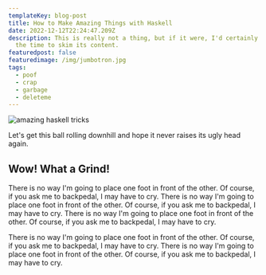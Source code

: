```yaml
---
templateKey: blog-post
title: How to Make Amazing Things with Haskell
date: 2022-12-12T22:24:47.209Z
description: This is really not a thing, but if it were, I'd certainly invest
  the time to skim its content.
featuredpost: false
featuredimage: /img/jumbotron.jpg
tags:
  - poof
  - crap
  - garbage
  - deleteme
---
```

![amazing haskell tricks](/img/jumbotron.jpg "Pour faster! I'm sleeping, here!")

Let's get this ball rolling downhill and hope it never raises its ugly head again.

## Wow! What a Grind!

There is no way I'm going to place one foot in front of the other. Of course, if you ask me to backpedal, I may have to cry. There is no way I'm going to place one foot in front of the other. Of course, if you ask me to backpedal, I may have to cry. There is no way I'm going to place one foot in front of the other. Of course, if you ask me to backpedal, I may have to cry.

There is no way I'm going to place one foot in front of the other. Of course, if you ask me to backpedal, I may have to cry. There is no way I'm going to place one foot in front of the other. Of course, if you ask me to backpedal, I may have to cry.